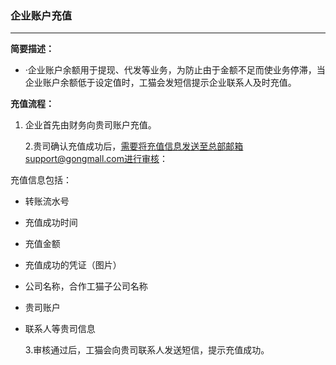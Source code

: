 ### 企业账户充值

---

**简要描述：**

* ·企业账户余额用于提现、代发等业务，为防止由于金额不足而使业务停滞，当企业账户余额低于设定值时，工猫会发短信提示企业联系人及时充值。

**充值流程：**

1. 企业首先由财务向贵司账户充值。

    2.贵司确认充值成功后，需要将充值信息发送至总部邮箱support@gongmall.com进行审核：

充值信息包括：

* 转账流水号

* 充值成功时间

* 充值金额
* 充值成功的凭证（图片）
* 公司名称，合作工猫子公司名称
* 贵司账户
* 联系人等贵司信息

  3.审核通过后，工猫会向贵司联系人发送短信，提示充值成功。

